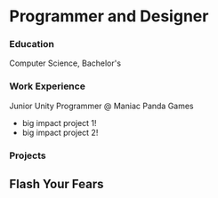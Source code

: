 # Programmer and Designer

### Education
Computer Science, Bachelor's

### Work Experience
Junior Unity Programmer @ Maniac Panda Games
- big impact project 1!
- big impact project 2!

### Projects
Flash Your Fears
- 

